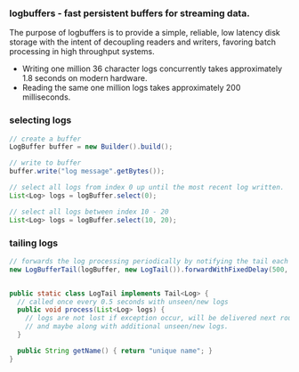 ### logbuffers - fast persistent buffers for streaming data. 


The purpose of logbuffers is to provide a simple, reliable, low latency disk storage with the intent of decoupling readers and writers, favoring batch processing in high throughput systems.

- Writing one million 36 character logs concurrently takes approximately 1.8 seconds on modern hardware.
- Reading the same one million logs takes approximately 200 milliseconds.



### selecting logs

```java
// create a buffer
LogBuffer buffer = new Builder().build();

// write to buffer
buffer.write("log message".getBytes());

// select all logs from index 0 up until the most recent log written.
List<Log> logs = logBuffer.select(0);

// select all logs between index 10 - 20
List<Log> logs = logBuffer.select(10, 20);

```


### tailing logs

```java
// forwards the log processing periodically by notifying the tail each round.
new LogBufferTail(logBuffer, new LogTail()).forwardWithFixedDelay(500, TimeUnit.MILLISECONDS);


public static class LogTail implements Tail<Log> {
  // called once every 0.5 seconds with unseen/new logs
  public void process(List<Log> logs) { 
    // logs are not lost if exception occur, will be delivered next round
    // and maybe along with additional unseen/new logs.
  }

  public String getName() { return "unique name"; }
}

```
